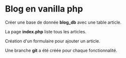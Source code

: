 # Blog en vanilla php


Créer une base de donnée **blog_db** avec une table article.

La page **index.php** liste tous les articles.

Création d'un formulaire pour ajouter un article.

Une branche **git** a été créée pour chaque fonctionnalité.

